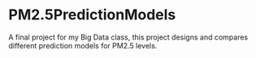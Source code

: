 # PM2.5PredictionModels
A final project for my Big Data class, this project designs and compares different prediction models for PM2.5 levels.
